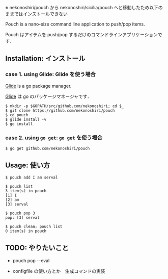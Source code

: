 ※ nekonoshiri/pouch から nekonoshiri/sicilia/pouch へと移動したため以下のままではインストールできない

Pouch is a nano-size command line application to push/pop items.

Pouch はアイテムを push/pop するだけのコマンドラインアプリケーションです．

## Installation: インストール

### case 1. using Glide: Glide を使う場合

[Glide](https://github.com/Masterminds/glide) is a go package manager.

[Glide](https://github.com/Masterminds/glide) は go のパッケージマネージャです．

```
$ mkdir -p $GOPATH/src/github.com/nekonoshiri; cd $_
$ git clone https://github.com/nekonoshiri/pouch
$ cd pouch
$ glide install -v
$ go install
```

### case 2. using `go get`: `go get` を使う場合

```
$ go get github.com/nekonoshiri/pouch
```

## Usage: 使い方

```
$ pouch add I am serval

$ pouch list
3 item(s) in pouch
[1] I
[2] am
[3] serval

$ pouch pop 3
pop: [3] serval

$ pouch clean; pouch list
0 item(s) in pouch
```

## TODO: やりたいこと

- pouch pop --eval

- configfile の使い方とか　生成コマンドの実装
